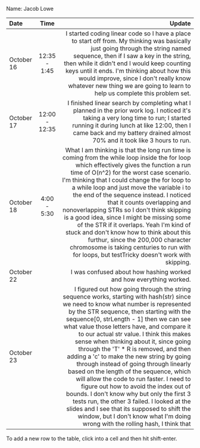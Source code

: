Name: Jacob Lowe

| Date       |     Time      |                                                                                                                                                                                                                                                                                                                                                                                                                                                                                                                                                                                                                                                                                                                                                                                                                                                          Update |
|:-----------|:-------------:|----------------------------------------------------------------------------------------------------------------------------------------------------------------------------------------------------------------------------------------------------------------------------------------------------------------------------------------------------------------------------------------------------------------------------------------------------------------------------------------------------------------------------------------------------------------------------------------------------------------------------------------------------------------------------------------------------------------------------------------------------------------------------------------------------------------------------------------------------------------:|
| October 16 | 12:35 - 1:45  |                                                                                                                                                                                                                                                                                                                                                                                                                                                             I started coding linear code so I have a place to start off from. My thinking was basically just going through the string named sequence, then if I saw a key in the string, then while it didn't end I would keep counting keys until it ends. I'm thinking about how this would improve, since I don't really know whatever new thing we are going to learn to help us complete this problem set. |
| October 17 | 12:00 - 12:35 |                                                                                                                                                                                                                                                                                                                                                                                                                                                                                                                                                                                                I finished linear search by completing what I planned in the prior work log. I noticed it's taking a very long time to run; I started running it during lunch at like 12:00, then I came back and my battery drained almost 70% and it took like 3 hours to run. |
| October 18 |  4:00 - 5:30  |                                                                                                                                                                        What I am thinking is that the long run time is coming from the while loop inside the for loop which effectively gives the function a run time of O(n^2) for the worst case scenario. I'm thinking that I could change the for loop to a while loop and just move the variable i to the end of the sequence instead. I noticed that it counts overlapping and nonoverlapping STRs so I don't think skipping is a good idea, since I might be missing some of the STR if it overlaps. Yeah I'm kind of stuck and don't know how to think about this furthur, since the 200,000 character chromosome is taking centuries to run with for loops, but testTricky doesn't work with skipping. |
| October 22 |               |                                                                                                                                                                                                                                                                                                                                                                                                                                                                                                                                                                                                                                                                                                                                                                                              I was confused about how hashing worked and how everything worked. |
| October 23 |               | I figured out how going through the string sequence works, starting with hash(str) since we need to know what number is represented by the STR sequence, then starting with the sequence[0, strLength - 1] then we can see what value those letters have, and compare it to our actual str value. I think this makes sense when thinking about it, since going through the 'T' * R is removed, and then adding a 'c' to make the new string by going through instead of going through linearly based on the length of the sequence, which will allow the code to run faster. I need to figure out how to avoid the index out of bounds. I don't know why but only the first 3 tests run, the other 3 failed. I looked at the slides and I see that its supposed to shift the window, but I don't know what I'm doing wrong with the rolling hash, I think that  |


To add a new row to the table, click into a cell and then hit shift-enter.